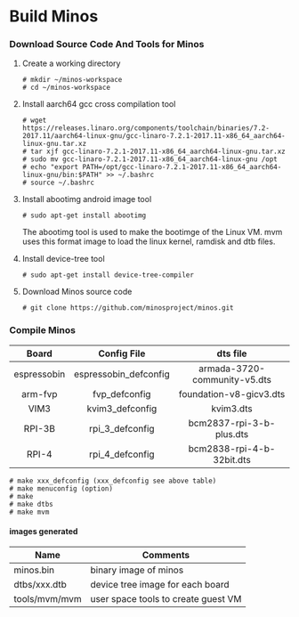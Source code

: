 # Build Minos

### Download Source Code And Tools for Minos

1. Create a working directory

       # mkdir ~/minos-workspace
       # cd ~/minos-workspace

2. Install aarch64 gcc cross compilation tool

       # wget https://releases.linaro.org/components/toolchain/binaries/7.2-2017.11/aarch64-linux-gnu/gcc-linaro-7.2.1-2017.11-x86_64_aarch64-linux-gnu.tar.xz
       # tar xjf gcc-linaro-7.2.1-2017.11-x86_64_aarch64-linux-gnu.tar.xz
       # sudo mv gcc-linaro-7.2.1-2017.11-x86_64_aarch64-linux-gnu /opt
       # echo "export PATH=/opt/gcc-linaro-7.2.1-2017.11-x86_64_aarch64-linux-gnu/bin:$PATH" >> ~/.bashrc
       # source ~/.bashrc

3. Install abootimg android image tool

       # sudo apt-get install abootimg

   The abootimg tool is used to make the bootimge of the Linux VM. mvm uses this format image to load the linux kernel, ramdisk and dtb files.

4. Install device-tree tool

       # sudo apt-get install device-tree-compiler

6. Download Minos source code

       # git clone https://github.com/minosproject/minos.git

### Compile Minos

|    Board    |      Config File      |           dts file           |
| :---------: | :-------------------: | :--------------------------: |
| espressobin | espressobin_defconfig | armada-3720-community-v5.dts |
|   arm-fvp   |     fvp_defconfig     |   foundation-v8-gicv3.dts    |
|    VIM3     |    kvim3_defconfig    |          kvim3.dts           |
|   RPI-3B    |    rpi_3_defconfig    |   bcm2837-rpi-3-b-plus.dts   |
|    RPI-4    |    rpi_4_defconfig    |  bcm2838-rpi-4-b-32bit.dts   |

```
# make xxx_defconfig (xxx_defconfig see above table)
# make menuconfig (option)
# make
# make dtbs
# make mvm
```

#### images generated

| Name          | Comments                            |
| ------------- | ----------------------------------- |
| minos.bin     | binary image of  minos              |
| dtbs/xxx.dtb  | device tree image for each board    |
| tools/mvm/mvm | user space tools to create guest VM |

